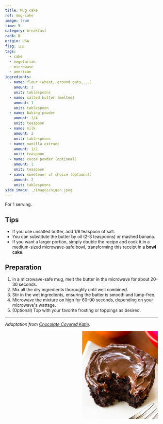 ```yaml
---
title: Mug cake
ref: mug-cake
image: true
time: 5
category: breakfast
rank: B
origin: USA
flag: 🇺🇸
tags:
  - cake
  - vegetarian
  - microwave
  - american
ingredients:
  - name: flour (wheat, ground oats,...)
    amount: 3
    unit: tablespoons
  - name: salted butter (melted)
    amount: 1
    unit: tablespoon
  - name: baking powder
    amount: 1/4
    unit: teaspoon
  - name: milk
    amount: 3
    unit: tablespoons
  - name: vanilla extract
    amount: 1/2
    unit: teaspoon
  - name: cocoa powder (optional)
    amount: 1
    unit: teaspoon
  - name: sweetener of choice (optional)
    amount: 2
    unit: tablespoons
side_image: ./images/aigen.jpeg
---
```


For 1 serving. 

## Tips
- If you use unsalted butter, add 1/8 teaspoon of salt.
- You can substitute the butter by oil (2-3 teaspoons) or mashed banana.
- If you want a larger portion, simply double the recipe and cook it in a medium-sized microwave-safe bowl, transforming this receipt in a **bowl cake**.

## Preparation
1.  In a microwave-safe mug, melt the butter in the microwave for about 20-30 seconds. 
2. Mix all the dry ingredients thoroughly until well combined.
3. Stir in the wet ingredients, ensuring the batter is smooth and lump-free.
4. Microwave the mixture on high for 60-90 seconds, depending on your microwave's wattage.
5. (Optional) Top with your favorite frosting or toppings as desired. 

---

_Adaptation from [Chocolate Covered Katie](https://chocolatecoveredkatie.com/chocolate-mug-cake-recipe/)._

<img src="images/mugcake.jpg" style="width:250px; float:right;"/>